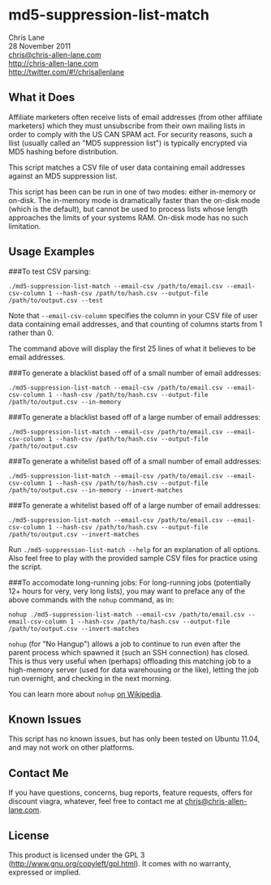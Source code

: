 md5-suppression-list-match
=================
Chris Lane  
28 November 2011  
chris@chris-allen-lane.com  
http://chris-allen-lane.com  
http://twitter.com/#!/chrisallenlane


What it Does
------------
Affiliate marketers often receive lists of email addresses (from other
affiliate marketers) which they must unsubscribe from their own mailing
lists in order to comply with the US CAN SPAM act. For security reasons,
such a llist (usually called an "MD5 suppression list") is typically
encrypted via MD5 hashing before distribution.

This script matches a CSV file of user data containing email addresses
against an MD5 suppression list.

This script has been can be run in one of two modes: either in-memory or
on-disk. The in-memory mode is dramatically faster than the on-disk mode
(which is the default), but cannot be used to process lists whose length
approaches the limits of your systems RAM. On-disk mode has no such
limitation.



Usage Examples
--------------
###To test CSV parsing:

    ./md5-suppression-list-match --email-csv /path/to/email.csv --email-csv-column 1 --hash-csv /path/to/hash.csv --output-file /path/to/output.csv --test

Note that `--email-csv-column` specifies the column in your CSV file
of user data containing email addresses, and that counting of columns
starts from 1 rather than 0.

The command above will display the first 25 lines of what it believes to be
email addresses.

###To generate a blacklist based off of a small number of email addresses:

    ./md5-suppression-list-match --email-csv /path/to/email.csv --email-csv-column 1 --hash-csv /path/to/hash.csv --output-file /path/to/output.csv --in-memory
    
    
###To generate a blacklist based off of a large number of email addresses:

    ./md5-suppression-list-match --email-csv /path/to/email.csv --email-csv-column 1 --hash-csv /path/to/hash.csv --output-file /path/to/output.csv
    
###To generate a whitelist based off of a small number of email addresses:

    ./md5-suppression-list-match --email-csv /path/to/email.csv --email-csv-column 1 --hash-csv /path/to/hash.csv --output-file /path/to/output.csv --in-memory --invert-matches
    
###To generate a whitelist based off of a large number of email addresses:

    ./md5-suppression-list-match --email-csv /path/to/email.csv --email-csv-column 1 --hash-csv /path/to/hash.csv --output-file /path/to/output.csv --invert-matches

Run `./md5-suppression-list-match --help` for an explanation of all options. Also feel free to play with the provided sample CSV files for practice using the script.

###To accomodate long-running jobs:
For long-running jobs (potentially 12+ hours for very, very long lists),
you may want to preface any of the above commands with the `nohup`
command, as in:

    nohup ./md5-suppression-list-match --email-csv /path/to/email.csv --email-csv-column 1 --hash-csv /path/to/hash.csv --output-file /path/to/output.csv --invert-matches
    
`nohup` (for "No Hangup") allows a job to continue to run even after the
 parent process which spawned it (such an SSH connection) has closed. This
 is thus very useful when (perhaps) offloading this matching job to a 
 high-memory server (used for data warehousing or the like), letting the
 job run overnight, and checking in the next morning.
 
 You can learn more about `nohup` [on Wikipedia](http://en.wikipedia.org/wiki/Nohup).


Known Issues
------------
This script has no known issues, but has only been tested on Ubuntu
11.04, and may not work on other platforms.


Contact Me
-------------
If you have questions, concerns, bug reports, feature requests, offers
for discount viagra, whatever, feel free to contact me at chris@chris-allen-lane.com.


License
-------
This product is licensed under the GPL 3 (http://www.gnu.org/copyleft/gpl.html).
It comes with no warranty, expressed or implied.
